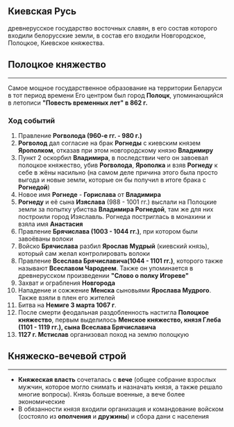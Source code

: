 ## Киевская Русь
древнерусское государство восточных славян, в его состав которого входили белорусские земли, в состав его входили Новгородское, Полоцкое, Киевское княжества.

## Полоцкое княжество
---
Самое мощное государственное образование на территории Беларуси в тот период времени
Его центром был город **Полоцк**, упоминающийся в летописи **"Повесть временных лет" в 862 г.**
### Ход событий
1. Правление **Рогволода (960-е гг. - 980 г.)**
2. **Рогволод** дал согласие на брак **Рогнеды** с киевским князем **Ярополком**, отказав при этом новгородскому князю **Владимиру**
3. Пункт 2 оскорбил **Владимира**, в последствии чего он завоевал полоцкое княжество, убив **Рогволода**, **Ярополка** и взяв **Рогнеду** к себе в жёны насильно (на самом деле причина этого была просто выгода и новые земли, которые он бы получил в итоге брака с **Рогнедой**)
4. Новое имя **Рогнеде** - **Горислава** от **Владимира**
5. **Рогнеду** и её сына **Изяслава** (988 - 1001 гг.) выслали на Полоцкие земли за попытку убиства **Владимира Рогнедой**, там же для них построили город Изяславль. Рогнеда постриглась в монахини и взяла имя **Анастасия**
6. Правление **Брячислава (1003 - 1044 гг.)**, при котором были завоёваны волоки
7. Войско **Брячислава** разбил **Ярослав Мудрый** (киевский князь), который сам желал контролировать волоки
8. Правление **Всеслава Брячиславича(1044 - 1101 гг.)**, которого также называют **Всеславом Чародеем**. Также он упоминается в древнерусском произведении **"Слово о полку Игореве"**
9. Захват и ограбления **Новгорода**
10. Нападение и сожжение **Менска** сыновьями **Ярослава Мудрого**. Также взяли в плен его жителей
11. Битва на **Немиге 3 марта 1067 г**.
12. После смерти феодальная раздобленность настигла **Полоцкое княжество**, первым выделилось **Менское княжество, князя Глеба (1101 - 1119 гг.), сына Всеслава Брячиславича**
13. **1127 г. Мстислав** организовал поход на землю полоцкую
## Княжеско-вечевой строй
---
- **Княжеская власть** сочеталась с **вече** (общее собрание взрослых мужчин, которое могло снимать и назначать князя, а также решало многие вопросы). Князь больше военные, а вече более экономические
- В обязанности князя входили организация и командование войском (состояло из **ополчения** и **дружины**) и сбора дани с населения

